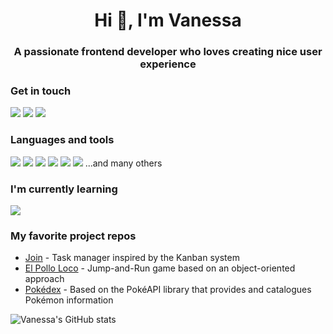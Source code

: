 <h1 align="center">Hi 👋, I'm Vanessa</h1>
<h3 align="center">A passionate frontend developer who loves creating nice user experience</h3>


### Get in touch
<a href="mailto:vanessa.wuerdinger@gmx.de"><img src="https://img.shields.io/badge/Mail-D14836?style=for-the-badge&logo=gmail&logoColor=white"></a> <a href="https://www.linkedin.com/in/vanessa-wuerdinger"><img src="https://img.shields.io/badge/LinkedIn-0077B5?style=for-the-badge&logo=linkedin&logoColor=white"></a> <a href="https://vanessa-wuerdinger.de"><img src="https://img.shields.io/badge/portfolio-fffcf3?style=for-the-badge&logoColor=white"></a> 

### Languages and tools
<img src="https://img.shields.io/badge/JavaScript-F7DF1E?style=for-the-badge&logo=javascript&logoColor=black"> <img src="https://img.shields.io/badge/Angular-d2002f?style=for-the-badge&logo=angular&logoColor=ffffff"> <img src="https://img.shields.io/badge/HTML5-d84924?style=for-the-badge&logo=html5&logoColor=white"> <img src="https://img.shields.io/badge/CSS3-1572B6?style=for-the-badge&logo=css3&logoColor=white"> <img src="https://img.shields.io/badge/SQL-3190c9?style=for-the-badge&logo=microsoftsqlserver&logoColor=white"> <img src="https://img.shields.io/badge/Node.js-43853D?style=for-the-badge&logo=node.js&logoColor=white"> 
...and many others

### I'm currently learning
<img src="https://img.shields.io/badge/Vue.js-35495E?style=for-the-badge&logo=vuedotjs&logoColor=4FC08D"> 

### My favorite project repos
* <a href="https://github.com/va104/join">Join</a> - Task manager inspired by the Kanban system
* <a href="https://github.com/va104/el-pollo-loco">El Pollo Loco</a> - Jump-and-Run game based on an object-oriented approach
* <a href="https://github.com/va104/pokedex">Pokédex</a> - Based on the PokéAPI library that provides and catalogues Pokémon information

![Vanessa's GitHub stats](https://github-readme-stats.vercel.app/api?username=va104&show_icons=true&theme=dark)
